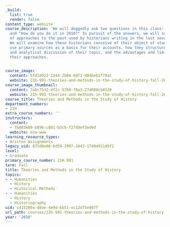```yaml
---
_build:
  list: true
  render: false
content_type: website
course_description: 'We will doggedly ask two questions in this class: "What is history?"
  and "How do you do it in 2010?" In pursuit of the answers, we will survey a variety
  of approaches to the past used by historians writing in the last several decades.
  We will examine how these historians conceive of their object of study, how they
  use primary sources as a basis for their accounts, how they structure the narrative
  and analytical discussion of their topic, and the advantages and limitations of
  their approaches.

  '
course_image:
  content: 5fd1d922-1344-2b04-60f1-d04beb1f79ac
  website: 21h-991-theories-and-methods-in-the-study-of-history-fall-2010
course_image_thumbnail:
  content: 7a8c7532-df2c-5760-78a3-27d088cb8530
  website: 21h-991-theories-and-methods-in-the-study-of-history-fall-2010
course_title: Theories and Methods in the Study of History
department_numbers:
- 21H
extra_course_numbers: ''
instructors:
  content:
  - fb803609-b896-c081-b3cb-f27d9ef3ed9d
  website: ocw-www
learning_resource_types:
- Written Assignments
legacy_uid: 875d8e08-6d59-3907-3443-1740d411d9f2
level:
- Graduate
primary_course_number: 21H.991
term: Fall
title: Theories and Methods in the Study of History
topics:
- - Humanities
  - History
  - Historical Methods
- - Humanities
  - History
  - Historiography
uid: c415289a-d8ae-4e9d-bb51-ec12d75e087f
url_path: courses/21h-991-theories-and-methods-in-the-study-of-history-fall-2010
year: '2010'
---
```

